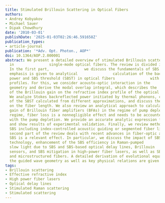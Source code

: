 ```yaml
---
title: Stimulated Brillouin Scattering in Optical Fibers
authors:
- Andrey Kobyakov
- Michael Sauer
- Dipak Chowdhury
date: '2010-03-01'
publishDate: '2025-01-03T02:26:46.591658Z'
publication_types:
- article-journal
publication: '*Adv. Opt. Photon., AOP*'
doi: 10.1364/AOP.2.000001
abstract: We present a detailed overview of stimulated Brillouin scattering (SBS)
  in                single-mode optical fibers. The review is divided into two parts.
  In the first part,                we discuss the fundamentals of SBS. A particular
  emphasis is given to analytical                calculation of the backreflected
  power and SBS threshold (SBST) in optical fibers                with various index
  profiles. For this, we consider acousto-optic interaction in the                guiding
  geometry and derive the modal overlap integral, which describes the                dependence
  of the Brillouin gain on the refractive index profile of the optical                fiber.
  We analyze Stokes backreflected power initiated by thermal phonons, compare                values
  of the SBST calculated from different approximations, and discuss the SBST                dependence
  on the fiber length. We also review an analytical approach to calculate                the
  gain of Brillouin fiber amplifiers (BFAs) in the regime of pump depletion. In the                high-gain
  regime, fiber loss is a nonnegligible effect and needs to be accounted for                along
  with the pump depletion. We provide an accurate analytic expression for the BFA                gain
  and show results of experimental validation. Finally, we review methods to                suppress
  SBS including index-controlled acoustic guiding or segmented fiber links.                The
  second part of the review deals with recent advances in fiber-optic applications                where
  SBS is a relevant effect. In particular, we discuss the impact of SBS on the                radio-over-fiber
  technology, enhancement of the SBS efficiency in Raman-pumped                fibers,
  slow light due to SBS and SBS-based optical delay lines, Brillouin                fiber-optic
  sensors, and SBS mitigation in high-power fiber lasers, as well as SBS in                multimode
  and microstructured fibers. A detailed derivation of evolutional equations                in
  the guided wave geometry as well as key physical relations are given in                appendices.
tags:
- Brillouin scattering
- Effective refractive index
- High power fiber lasers
- Optical delay lines
- Stimulated Raman scattering
- Stimulated scattering
---
```

